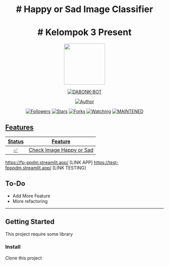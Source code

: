 
<h1 align="center"># Happy or Sad Image Classifier</h1>
<h1 align="center"># Kelompok 3 Present</h1>

<p align="center">
<img src="https://avatars.githubusercontent.com/u/89618518?v=4" width="130" height="130"/>
</p>
<p align="center">
<a href="#"><img title="DABONK-BOT" src="https://img.shields.io/badge/Whatsapp me!-green?colorA=%23ff0000&colorB=%23017e40&style=for-the-badge"></a>
</p>
<p align="center">
<a href="https://github.com/notandz"><img title="Author" src="https://img.shields.io/badge/Author-notandz-red.svg?style=for-the-badge&logo=github"></a>
</p>
<p align="center">
<a href="https://github.com/ditinggalrabi/followers"><img title="Followers" src="https://img.shields.io/github/followers/mhankbarbar?color=blue&style=flat-square"></a>
<a href="https://github.com/ditinggalrabi/dabonk-bot/stargazers/"><img title="Stars" src="https://img.shields.io/github/stars/ditinggalrabi/dabonk-bot?color=red&style=flat-square"></a>
<a href="https://github.com/ditinggalrabi/dabonk-bot/network/members"><img title="Forks" src="https://img.shields.io/github/forks/ditinggalrabi/dabonk-bot?color=red&style=flat-square"></a>
<a href="https://github.com/ditinggalrabi/dabonk-bot/watchers"><img title="Watching" src="https://img.shields.io/github/watchers/ditinggalrabi/dabonkbot?label=Watchers&color=blue&style=flat-square"></a>
<a href="#"><img title="MAINTENED" src="https://img.shields.io/badge/MAINTENED-NO-red.svg"</a>
</p>
 
 
 
## Features

| Status          |                Feature           |
| :-----------: | :--------------------------------: |
|       ✅       | Check Image Happy or Sad          |

https://fp-ppdm.streamlit.app/ [LINK APP]
https://test-fpppdm.streamlit.app/ [LINK TESTING]

## To-Do
 - Add More Feature
 - More refactoring
 
---

## Getting Started

This project require some library

### Install
Clone this project
